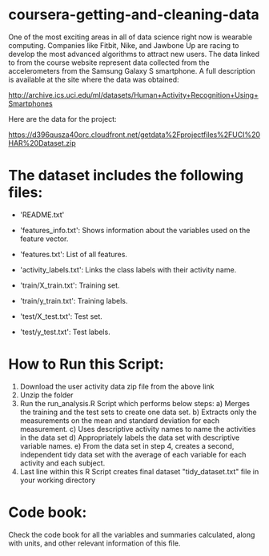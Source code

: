 # coursera-getting-and-cleaning-data

One of the most exciting areas in all of data science right now is wearable computing. Companies like Fitbit, Nike, and Jawbone Up are racing to develop the most advanced algorithms to attract new users. The data linked to from the course website represent data collected from the accelerometers from the Samsung Galaxy S smartphone. A full description is available at the site where the data was obtained:

http://archive.ics.uci.edu/ml/datasets/Human+Activity+Recognition+Using+Smartphones

Here are the data for the project:

https://d396qusza40orc.cloudfront.net/getdata%2Fprojectfiles%2FUCI%20HAR%20Dataset.zip

The dataset includes the following files:
=========================================

- 'README.txt'

- 'features_info.txt': Shows information about the variables used on the feature vector.

- 'features.txt': List of all features.

- 'activity_labels.txt': Links the class labels with their activity name.

- 'train/X_train.txt': Training set.

- 'train/y_train.txt': Training labels.

- 'test/X_test.txt': Test set.

- 'test/y_test.txt': Test labels.

# How to Run this Script:

  1) Download the user activity data zip file from the above link
  2) Unzip the folder
  3) Run the run_analysis.R Script which performs below steps:
        a) Merges the training and the test sets to create one data set.
        b) Extracts only the measurements on the mean and standard deviation for each measurement.
        c) Uses descriptive activity names to name the activities in the data set
        d) Appropriately labels the data set with descriptive variable names.
        e) From the data set in step 4, creates a second, independent tidy data set with the average of each variable for each activity and each subject.
  4) Last line within this R Script creates final dataset "tidy_dataset.txt" file in your working directory
  
# Code book:
  Check the code book for all the variables and summaries calculated, along with units, and other relevant information of this file.
